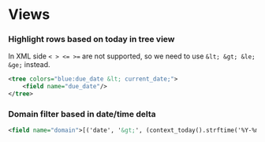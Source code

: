 # Views

### Highlight rows based on today in tree view

In XML side ```< > <= >=``` are not supported, so we need to use ```&lt; &gt; &le; &ge;``` instead.

```xml
<tree colors="blue:due_date &lt; current_date;">
    <field name="due_date"/>
</tree>
```

### Domain filter based in date/time delta

```xml
<field name="domain">[('date', '&gt;', (context_today().strftime('%Y-%m-%d'))), ('date', '&lt;', ((context_today()+datetime.timedelta(days=365)).strftime('%Y-%m-%d')))]</field>
```

